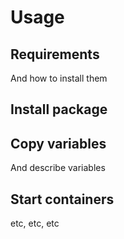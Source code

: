 # Usage

## Requirements

And how to install them

## Install package

## Copy variables

And describe variables

## Start containers

etc, etc, etc